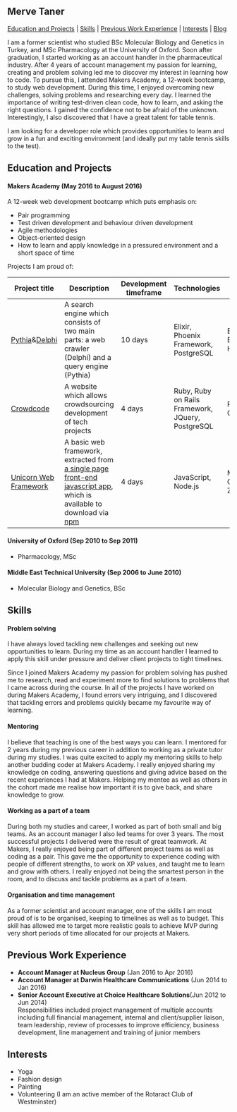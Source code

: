 ## Merve Taner

 [Education and Projects](#education) | [Skills](#skills) | [Previous Work Experience](#experience) | [Interests](#interests) | [Blog](https://medium.com/@merve.taner/)

I am a former scientist who studied BSc Molecular Biology and Genetics in Turkey, and MSc Pharmacology at the University of Oxford. Soon after graduation, I started working as an account handler in the pharmaceutical industry. After 4 years of account management my passion for learning, creating and problem solving led me to discover my interest in learning how to code. To pursue this, I attended Makers Academy, a 12-week bootcamp, to study web development. During this time, I enjoyed overcoming new challenges, solving problems and researching every day. I learned the importance of writing test-driven clean code, how to learn, and asking the right questions. I gained the confidence not to be afraid of the unknown. Interestingly, I also discovered that I have a great talent for table tennis.

I am looking for a developer role which provides opportunities to learn and grow in a fun and exciting environment (and ideally put my table tennis skills to the test).

## <a name="education">Education and Projects</a>

#### Makers Academy (May 2016 to August 2016)

A 12-week web development bootcamp which puts emphasis on:
- Pair programming
- Test driven development and behaviour driven development
- Agile methodologies
- Object-oriented design
- How to learn and apply knowledge in a pressured environment and a short space of time

Projects I am proud of:

Project title  | Description  									| Development timeframe | Technologies | Testing
------------- | ------------------------------	| ------------- |------------- |---------
[Pythia](https://github.com/Andy-Bell/pythia/)&[Delphi](https://github.com/Andy-Bell/delphi) | A search engine which consists of two main parts: a web crawler (Delphi) and a query engine (Pythia) | 10 days | Elixir, Phoenix Framework, PostgreSQL| ESpec, ExUnit, Hound
[Crowdcode](https://github.com/mtaner/crowdcode) | A website which allows crowdsourcing development of tech projects| 4 days | Ruby, Ruby on Rails Framework, JQuery, PostgreSQL | RSpec, Capybara
[Unicorn Web Framework](https://github.com/vannio/unicorn-framework) | A basic web framework, extracted from [a single page front-end javascript app](https://github.com/Jojograndjojo/To-do-List), which is available to download via [npm](https://www.npmjs.com/package/unicorn-list) | 4 days | JavaScript, Node.js | Mocha, Chai, Zombie.js


#### University of Oxford (Sep 2010 to Sep 2011)

- Pharmacology, MSc

#### Middle East Technical University (Sep 2006 to June 2010)

- Molecular Biology and Genetics, BSc

## <a name="skills">Skills</a>


#### Problem solving

I have always loved tackling new challenges and seeking out new opportunities to learn. During my time as an account handler I learned to apply this skill under pressure and deliver client projects to tight timelines.

Since I joined Makers Academy my passion for problem solving has pushed me to research, read and experiment more to find solutions to problems that I came across during the course. In all of the projects I have worked on during Makers Academy, I found errors very intriguing, and I discovered that tackling errors and problems quickly became my favourite way of learning.

#### Mentoring

I believe that teaching is one of the best ways you can learn. I mentored for 2 years during my previous career in addition to working as a private tutor during my studies. I was quite excited to apply my mentoring skills to help another budding coder at Makers Academy. I really enjoyed sharing my knowledge on coding, answering questions and giving advice based on the recent experiences I had at Makers. Helping my mentee as well as others in the cohort made me realise how important it is to give back, and share knowledge to grow.

#### Working as a part of a team

During both my studies and career, I worked as part of both small and big teams. As an account manager I also led teams for over 3 years. The most successful projects I delivered were the result of great teamwork. At Makers, I really enjoyed being part of different project teams as well as coding as a pair. This gave me the opportunity to experience coding with people of different strengths, to work on XP values, and taught me to learn and grow with others. I really enjoyed not being the smartest person in the room, and to discuss and tackle problems as a part of a team.


#### Organisation and time management

As a former scientist and account manager, one of the skills I am most proud of is to be organised, keeping to timelines as well as to budget. This skill has allowed me to target more realistic goals to achieve MVP during very short periods of time allocated for our projects at Makers.


## <a name="experience">Previous Work Experience</a>

- **Account Manager at Nucleus Group** (Jan 2016 to Apr 2016)
- **Account Manager at Darwin Healthcare Communications** (Jun 2014 to Jan 2016)
- **Senior Account Executive at Choice Healthcare Solutions**(Jun 2012 to Jun 2014)   
Responsibilities included project management of multiple accounts including
full financial management, internal and client/supplier liaison, team
leadership, review of processes to improve efficiency, business development, line management and training of junior members  

## <a name="interests">Interests</a>
- Yoga
- Fashion design
- Painting
- Volunteering (I am an active member of the Rotaract Club of Westminster)
